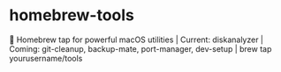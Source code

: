 # homebrew-tools
🍺 Homebrew tap for powerful macOS utilities | Current: diskanalyzer | Coming: git-cleanup, backup-mate, port-manager, dev-setup | brew tap yourusername/tools
